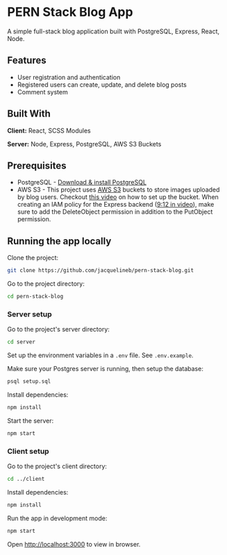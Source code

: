 # PERN Stack Blog App

A simple full-stack blog application built with PostgreSQL, Express, React, Node.

## Features

- User registration and authentication
- Registered users can create, update, and delete blog posts
- Comment system

## Built With

**Client:** React, SCSS Modules

**Server:** Node, Express, PostgreSQL, AWS S3 Buckets

## Prerequisites

- PostgreSQL - [Download & install PostgreSQL](https://www.postgresql.org/download/)
- AWS S3 - This project uses [AWS S3](https://aws.amazon.com/s3/) buckets to store images uploaded by blog users. Checkout [this video](https://youtu.be/yGYeYJpRWPM?si=gkEvoCORm4hcUgO8&t=264) on how to set up the bucket. When creating an IAM policy for the Express backend ([9:12 in video](https://youtu.be/yGYeYJpRWPM?si=dA3-66AGo6wr-fx0&t=552)), make sure to add the DeleteObject permission in addition to the PutObject permission.

## Running the app locally

Clone the project:

```bash
git clone https://github.com/jacquelineb/pern-stack-blog.git
```

Go to the project directory:

```bash
cd pern-stack-blog
```

### Server setup

Go to the project's server directory:

```bash
cd server
```

Set up the environment variables in a `.env` file. See `.env.example`.

Make sure your Postgres server is running, then setup the database:

```bash
psql setup.sql
```

Install dependencies:

```bash
npm install
```

Start the server:

```bash
npm start
```

### Client setup

Go to the project's client directory:

```bash
cd ../client
```

Install dependencies:

```bash
npm install
```

Run the app in development mode:

```bash
npm start
```

Open <http://localhost:3000> to view in browser.
